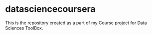 # datasciencecoursera
This is the repository created as a part of my Course project for Data Sciences ToolBox.
